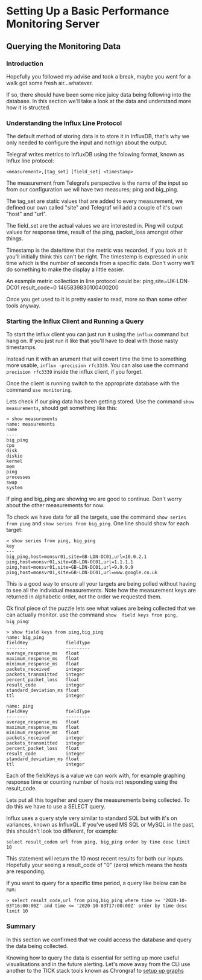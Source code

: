 # Setting Up a Basic Performance Monitoring Server

## Querying the Monitoring Data

### Introduction
Hopefully you followed my advise and took a break, maybe you went for a walk got some fresh air...whatever.

If so, there should have been some nice juicy data being following into the database. In this section we'll 
take a look at the data and understand more how it is structed.

### Understanding the Influx Line Protocol
The default method of storing data is to store it in InfluxDB, that's why we only needed to configure the input and nothign about the output.

Telegraf writes metrics to InfluxDB using the folowing format, known as Influx line protocol:

````
<measurement>,[tag_set] [field_set] <timestamp>
````

The measurement from Telegrafs perspective is the name of the input so from our configuration we wil have two measures; ping and big_ping.

The tag_set are static values that are added to every measurement, we defined our own called "site" and Telegraf will add a couple of it's own "host" and "url".

The field_set are the actual values we are interested in. Ping will output values for response time, result of the ping, packet_loss amongst other things.

Timestamp is the date/time that the metric was recorded, if you look at it you'll initially think this can't be right.  The timestemp is expressed in unix time
which is the number of seconds from a specific date. Don't worry we'll do something to make the display a little easier.

An example metric collection in line protocol could be:
ping,site=UK-LDN-DC01 result_code=0 1465839830100400200

Once you get used to it is pretty easier to read, more so than some other tools anyway.

### Starting the Influx Client and Running a Query
To start the influx client you can just run it using the `influx` command but hang on.  If you just run it like that you'll have to deal with those nasty
 timestamps.

Instead run it with an arument that will covert time the time to something more usable, `influx -precision rfc3339`.  You can also use the command 
`precision rfc3339` inside the influx client, if you forget.

Once the client is running switch to the appropriate database with the command `use monitoring`.

Lets check if our ping data has been getting stored.  Use the command `show measurements`, should get something like this:

````
> show measurements
name: measurements
name
----
big_ping
cpu
disk
diskio
kernel
mem
ping
processes
swap
system

````

If ping and big_ping are showing we are good to continue. Don't worry about the other measurements for now.

To check we have data for all the targets, use the command `show series from ping` and `show series from big_ping`. One line should show for each target:

````
> show series from ping, big_ping
key
---
big_ping,host=monsvr01,site=GB-LDN-DC01,url=10.0.2.1
ping,host=monsvr01,site=GB-LDN-DC01,url=1.1.1.1
ping,host=monsvr01,site=GB-LDN-DC01,url=9.9.9.9
ping,host=monsvr01,site=GB-LDN-DC01,url=www.google.co.uk

````

This is a good way to ensure all your targets are being polled without having to see all the individual measurements. Note how the measurement keys are 
returned in alphabetic order, not the order we requested them.

Ok final piece of the puzzle lets see what values are being collected that we can actually monitor.  use the command `show  field keys from ping, big_ping`:
````
> show field keys from ping,big_ping
name: big_ping
fieldKey              fieldType
--------              ---------
average_response_ms   float
maximum_response_ms   float
minimum_response_ms   float
packets_received      integer
packets_transmitted   integer
percent_packet_loss   float
result_code           integer
standard_deviation_ms float
ttl                   integer

name: ping
fieldKey              fieldType
--------              ---------
average_response_ms   float
maximum_response_ms   float
minimum_response_ms   float
packets_received      integer
packets_transmitted   integer
percent_packet_loss   float
result_code           integer
standard_deviation_ms float
ttl                   integer
````

Each of the fieldKeys is a value we can work with, for example graphing response time or counting number of hosts not responding using the result_code.

Lets put all this together and query the measurements being collected. To do this we have to use a SELECT query.

Influx uses a query style very similar to standard SQL but with it's on variances, known as InfluxQL.  If you've used MS SQL or MySQL in the past, this shouldn't look 
too different, for example:

````
select result_codem url from ping, big_ping order by time desc limit 10
````

This statement will return the 10 most recent results for both our inputs.  Hopefully your seeing a result_code of "0" (zero) which means the hosts are responding.

If you want to query for a specific time period, a query like below can be run:

````
> select result_code,url from ping,big_ping where time >= '2020-10-03T16:00:00Z' and time <= '2020-10-03T17:00:00Z' order by time desc limit 10
````


### Summary
In this section we confirmed that we could access the database and query the data being collected.

Knowing how to query the data is essential for setting up more useful visualisations and in the future alerting.  Let's move away from the CLI use 
another to the TICK stack tools known as Chrongraf to [setup up graphs](05_Building_Graphs.md)
